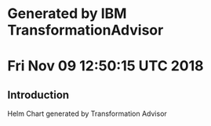 # Generated by IBM TransformationAdvisor
# Fri Nov 09 12:50:15 UTC 2018
## Introduction

Helm Chart generated by Transformation Advisor
